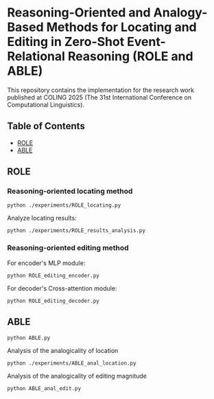 # Reasoning-Oriented and Analogy-Based Methods for Locating and Editing in Zero-Shot Event-Relational Reasoning (ROLE and ABLE)

This repository contains the implementation for the research work published at COLING 2025 (The 31st International Conference on Computational Linguistics).

<!-- [![Colab MEMIT Demo](https://colab.research.google.com/assets/colab-badge.svg)](https://colab.research.google.com/github/kmeng01/memit/blob/main/notebooks/memit.ipynb) -->

## Table of Contents

- [ROLE](#ROLE)
- [ABLE](#ABLE)

## ROLE
### Reasoning-oriented locating method
```
python ./experiments/ROLE_locating.py
```
Analyze locating results:
```
python ./experiments/ROLE_results_analysis.py
```
### Reasoning-oriented editing method
For encoder's MLP module:
```
python ROLE_editing_encoder.py
```
For decoder's Cross-attention module:
```
python ROLE_editing_decoder.py
```

## ABLE
```
python ABLE.py
```
Analysis of the analogicality of location
```
python ./experiments/ABLE_anal_location.py
```
Analysis of the analogicality of editing magnitude
```
python ABLE_anal_edit.py
```
